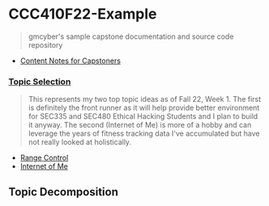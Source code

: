 # CCC410F22-Example

> gmcyber's sample capstone documentation and source code repository

* [Content Notes for Capstoners](docs/content-notes.md) 

### [Topic Selection](docs/410-topics.md) 

> This represents my two top topic ideas as of Fall 22, Week 1.  The first is definitely the front runner as it will help provide better environment for SEC335 and SEC480 Ethical Hacking Students and I plan to build it anyway.  The second (Internet of Me) is more of a hobby and can leverage the years of fitness tracking data I've accumulated but have not really looked at holistically.

*   [Range Control](docs/topics/rangecontrol.md) 
*   [Internet of Me](docs/topics/internetofme.md) 

## Topic Decomposition

